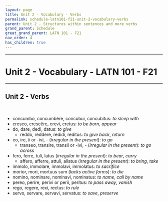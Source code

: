 ```yaml
---
layout: page
title: Unit 2 - Vocabulary - Verbs
permalink: schedule-latn101-f21-unit-2-vocabulary-verbs
parent: Unit 2 - Structures within sentences and more verbs
grand_parent: Schedule
great_grand_parent: LATN 101 - F21
nav_order: 4
has_children: true
---
```

***

# Unit 2 - Vocabulary - LATN 101 - F21

***

## Unit 2 - Verbs
&nbsp;
- concumbo, concumbĕre, concubui, concubitus: *to sleep with*
- cresco, crescĕre, crevi, cretus: *to be born*, *appear*
- do, dare, dedi, datus: *to give*
  - reddo, reddere, redidi, reditus: *to give back*, *return*
- eo, ire, ii or -ivi, - (*irregular in the present*): *to go*
  - transeo, transire, transii or -ivi, - (*irregular in the present*): *to go across*
- fero, ferre, tuli, latus (*irregular in the present*): *to bear*, *carry*
  - affero, afferre, attuli, allatus (*irregular in the present*): *to bring*, *take*
- immolo, immolare, immolavi, immolatus: *to sacrifice*
- morior, mori, mortuus sum (*lacks active forms*): *to die*
- nomino, nominare, nominavi, nominatus: *to name*, *call by name*
- pereo, perire, perivi or perii, peritus: *to pass away*, *vanish*
- rego, regere, rexi, rectus: *to rule*
- servo, servare, servavi, servatus: *to save*, *preserve*

